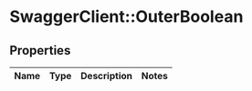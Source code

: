 # SwaggerClient::OuterBoolean

## Properties
Name | Type | Description | Notes
------------ | ------------- | ------------- | -------------

